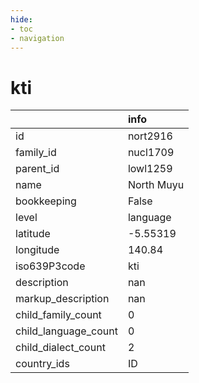 ```yaml
---
hide:
- toc
- navigation
---
```

# kti
|                      | info       |
|:---------------------|:-----------|
| id                   | nort2916   |
| family_id            | nucl1709   |
| parent_id            | lowl1259   |
| name                 | North Muyu |
| bookkeeping          | False      |
| level                | language   |
| latitude             | -5.55319   |
| longitude            | 140.84     |
| iso639P3code         | kti        |
| description          | nan        |
| markup_description   | nan        |
| child_family_count   | 0          |
| child_language_count | 0          |
| child_dialect_count  | 2          |
| country_ids          | ID         |